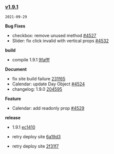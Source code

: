 ### [v1.9.1](https://github.com/youzan/vant-weapp/compare/v1.9.0...v1.9.1)

`2021-09-29`

**Bug Fixes**

- checkbox: remove unused method [#4527](https://github.com/youzan/vant-weapp/issues/4527)
- Slider: fix click invalid with vertical props [#4532](https://github.com/youzan/vant-weapp/issues/4532)

**build**

- compile 1.9.1 [9fafff](https://github.com/youzan/vant-weapp/commit/9fafff0dc47a980acff858143c65897610fa3dd9)

**Document**

- fix site build failure [231f65](https://github.com/youzan/vant-weapp/commit/231f65b1a2f34e8e9a2f34b701ab189c65d3445a)
- Calendar: update Day Object [#4524](https://github.com/youzan/vant-weapp/issues/4524)
- changelog: 1.9.0 [204595](https://github.com/youzan/vant-weapp/commit/204595fafb69565f602cba4a1164360cda2434c2)

**Feature**

- Calendar: add readonly prop [#4529](https://github.com/youzan/vant-weapp/issues/4529)

**release**

- 1.9.1 [ec1410](https://github.com/youzan/vant-weapp/commit/ec141069af020c13a38ab039493d9c10ba86d29e)

- retry deploy site [6a19d3](https://github.com/youzan/vant-weapp/commit/6a19d3f026edd95ee9cfb241b825c866bf9824bf)
- retry deploy site [2f31f7](https://github.com/youzan/vant-weapp/commit/2f31f71b73dcf82d412f70c7855cd5e0668c980e)
